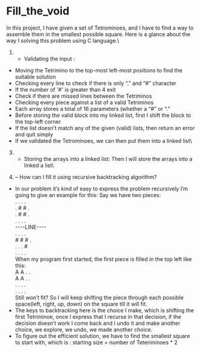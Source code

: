 # Fill_the_void
In this project, I have given a set of Tetrominoes, and I have to find a way to assemble them in the smallest possible square. Here is a glance about the way I solving this problem using C language.\

1) - Validating the input :
- Moving the Tetrimino to the top-most left-most positions to find the suitable solution
- Checking every line to check if there is only “.” and “#” character
- If the number of '#' is greater than 4 exit
- Check if there are missed lines between the Tetriminos
- Checking every piece against a list of a valid Tetriminos
- Each array stores a total of 16 parameters (whether a “#” or “.” 
- Before storing the valid block into my linked list, first I shift the block to the top-left corner
- If the list doesn’t match any of the given (valid) lists, then return an error and quit simply
- If we validated the Tetrominoes, we can then put them into a linked list\

3) - Storing the arrays into a linked list:
Then I will store the arrays into a linked a list\

4) – How can I fill it using recursive backtracking algorithm?
- In our problem it’s kind of easy to express the problem recursively
I’m going to give an example for this:
Say we have two pieces:\
                              . . . .                                     
                              . # # .\
                              . # # .\
                              . . . .\
                              ----LINE----\
                              . . . .\
                              # # # .\
                              . . . #\
                              . . . .\
When my program first started, the first piece is filled in the top left like this:\
                              A A . .\
                              A A . .\
                              . . . .\
                              . . . .\
Still won’t fit? So I will keep shifting the piece through each possible space(left, right, up, down) on the square till it will fit.
- The keys to backtracking here is the choice I make, which is shifting the first Tetriminoe, once I express that I recurse in that decision, if the decision doesn’t work I come back and I undo it and make another choice, we explore, we undo, we made another choice.
- To figure out the efficient solution, we have to find the smallest square to start with, which is : starting size = number of Teteriminoes * 2





